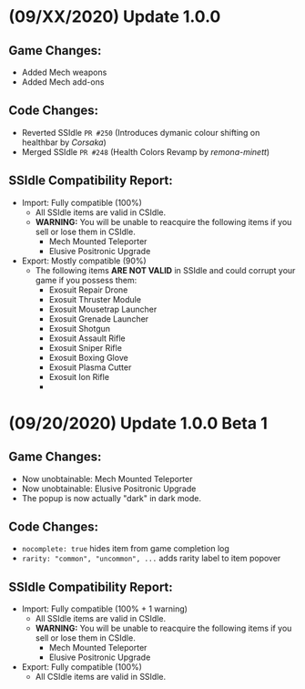 # (09/XX/2020) Update 1.0.0

## Game Changes:
- Added Mech weapons
- Added Mech add-ons

## Code Changes:
- Reverted SSIdle `PR #250` (Introduces dymanic colour shifting on healthbar by *Corsaka*)
- Merged SSIdle `PR #248` (Health Colors Revamp by *remona-minett*)

## SSIdle Compatibility Report:
- Import: Fully compatible (100%)
    - All SSIdle items are valid in CSIdle.
    - **WARNING:** You will be unable to reacquire the following items if you sell or lose them in CSIdle.
        - Mech Mounted Teleporter
        - Elusive Positronic Upgrade
- Export: Mostly compatible (90%)
    - The following items **ARE NOT VALID** in SSIdle and could corrupt your game if you possess them:
        - Exosuit Repair Drone
        - Exosuit Thruster Module
        - Exosuit Mousetrap Launcher 
        - Exosuit Grenade Launcher
        - Exosuit Shotgun
        - Exosuit Assault Rifle
        - Exosuit Sniper Rifle
        - Exosuit Boxing Glove
        - Exosuit Plasma Cutter
        - Exosuit Ion Rifle
        - 

# (09/20/2020) Update 1.0.0 Beta 1

## Game Changes:
- Now unobtainable: Mech Mounted Teleporter
- Now unobtainable: Elusive Positronic Upgrade
- The popup is now actually "dark" in dark mode.

## Code Changes:
- `nocomplete: true` hides item from game completion log
- `rarity: "common", "uncommon", ...` adds rarity label to item popover

## SSIdle Compatibility Report:
- Import: Fully compatible (100% + 1 warning)
    - All SSIdle items are valid in CSIdle.
    - **WARNING:** You will be unable to reacquire the following items if you sell or lose them in CSIdle.
        - Mech Mounted Teleporter
        - Elusive Positronic Upgrade
- Export: Fully compatible (100%)
    - All CSIdle items are valid in SSIdle.